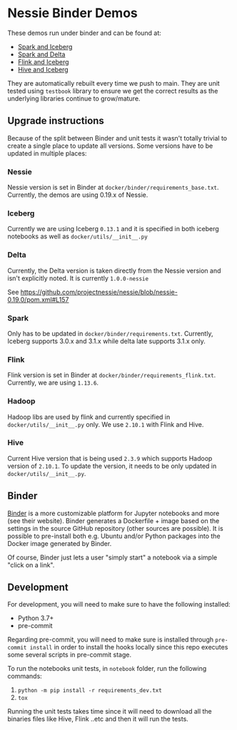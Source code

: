 # Nessie Binder Demos

These demos run under binder and can be found at:

* [Spark and Iceberg](https://mybinder.org/v2/gh/projectnessie/nessie-demos/main?labpath=notebooks%2Fnessie-iceberg-demo-nba.ipynb)
* [Spark and Delta](https://mybinder.org/v2/gh/projectnessie/nessie-demos/main?labpath=notebooks%2Fnessie-delta-demo-nba.ipynb)
* [Flink and Iceberg](https://mybinder.org/v2/gh/projectnessie/nessie-demos/main?labpath=notebooks%2Fnessie-iceberg-flink-demo-nba.ipynb)
* [Hive and Iceberg](https://mybinder.org/v2/gh/projectnessie/nessie-demos/main?labpath=notebooks%2Fnessie-iceberg-hive-demo-nba.ipynb)

They are automatically rebuilt every time we push to main. They are unit tested using `testbook` library to ensure we get
the correct results as the underlying libraries continue to grow/mature.


## Upgrade instructions

Because of the split between Binder and unit tests it wasn't totally trivial to create a single place to update all versions.
Some versions have to be updated in multiple places:

### Nessie

Nessie version is set in Binder at `docker/binder/requirements_base.txt`. Currently, the demos are using 0.19.x of Nessie.

### Iceberg

Currently we are using Iceberg `0.13.1` and it is specified in both iceberg notebooks as well as `docker/utils/__init__.py`

### Delta

Currently, the Delta version is taken directly from the Nessie version and isn't explicitly noted. It is currently `1.0.0-nessie`

See https://github.com/projectnessie/nessie/blob/nessie-0.19.0/pom.xml#L157

### Spark

Only has to be updated in `docker/binder/requirements.txt`. Currently, Iceberg supports 3.0.x and 3.1.x while delta late supports
3.1.x only.

### Flink

Flink version is set in Binder at `docker/binder/requirements_flink.txt`. Currently, we are using `1.13.6`.

### Hadoop

Hadoop libs are used by flink and currently specified in `docker/utils/__init__.py` only. We use `2.10.1` with Flink and Hive.

### Hive

Current Hive version that is being used `2.3.9` which supports Hadoop version of `2.10.1`. To update the version, it needs to be only updated
in `docker/utils/__init__.py`.

## Binder

[Binder](https://mybinder.org) is a more customizable platform for Jupyter notebooks and
more (see their website). Binder generates a Dockerfile + image based on the settings in the
source GitHub repository (other sources are possible). It is possible to pre-install both
e.g. Ubuntu and/or Python packages into the Docker image generated by Binder.

Of course, Binder just lets a user "simply start" a notebook via a simple "click on a link".


## Development
For development, you will need to make sure to have the following installed:
- Python 3.7+
- pre-commit

Regarding pre-commit, you will need to make sure is installed through `pre-commit install` in order to install the hooks locally since this repo
executes some several scripts in pre-commit stage.

To run the notebooks unit tests, in `notebook` folder, run the following commands:
1. `python -m pip install -r requirements_dev.txt`
2. `tox`

Running the unit tests takes time since it will need to download all the binaries files like Hive, Flink ..etc and then it will
run the tests.
